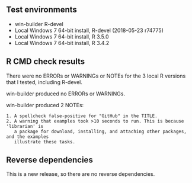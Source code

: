 ## Test environments

- win-builder R-devel
- Local Windows 7 64-bit install, R-devel (2018-05-23 r74775)
- Local Windows 7 64-bit install, R 3.5.0
- Local Windows 7 64-bit install, R 3.4.2


## R CMD check results

There were no ERRORs or WARNINGs or NOTEs for the 3 local R versions that I tested, 
including R-devel.

win-builder produced no ERRORs or WARNINGs.

win-builder produced 2 NOTEs:

    1. A spellcheck false-positive for "GitHub" in the TITLE.
    2. A warning that examples took >10 seconds to run. This is because 'librarian' is
       a package for download, installing, and attaching other packages, and the examples
       illustrate these tasks.


## Reverse dependencies

This is a new release, so there are no reverse dependencies.
